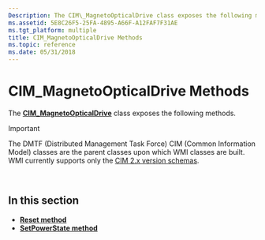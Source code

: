 ```yaml
---
Description: The CIM\_MagnetoOpticalDrive class exposes the following methods.
ms.assetid: 5E8C26F5-25FA-4895-A66F-A12FAF7F31AE
ms.tgt_platform: multiple
title: CIM_MagnetoOpticalDrive Methods
ms.topic: reference
ms.date: 05/31/2018
---
```


# CIM\_MagnetoOpticalDrive Methods

The [**CIM\_MagnetoOpticalDrive**](cim-magnetoopticaldrive.md) class exposes the following methods.

> [!IMPORTANT]
> The DMTF (Distributed Management Task Force) CIM (Common Information Model) classes are the parent classes upon which WMI classes are built. WMI currently supports only the [CIM 2.x version schemas](https://dmtf.org/standards/cim/schemas).

 

## In this section

-   [**Reset method**](reset-method-in-class-cim-magnetoopticaldrive.md)
-   [**SetPowerState method**](setpowerstate-method-in-class-cim-magnetoopticaldrive.md)

 

 



